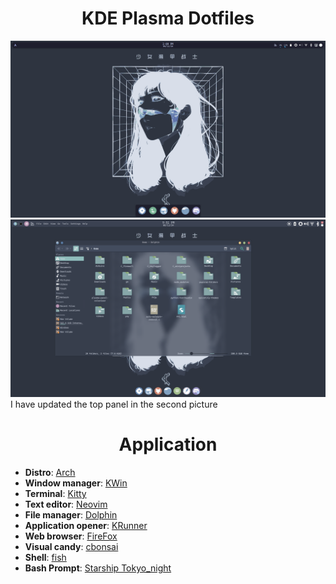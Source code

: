 <div align="center"> 
  
# KDE Plasma Dotfiles 
</div>

![riceSS](home.png)
![riceSS](home-dolphin.png)
I have updated the top panel in the second picture




<div align="center">

# Application

</div>

-   **Distro**: [Arch](https://archlinux.org)
-   **Window manager**: [KWin](https://github.com/KDE/kwin)
-   **Terminal**: [Kitty](https://github.com/kovidgoyal/kitty)
-   **Text editor**: [Neovim](https://github.com/neovim/neovim)
-   **File manager**: [Dolphin](https://github.com/KDE/dolphin)
-   **Application opener**: [KRunner](https://wiki.archlinux.org/title/KRunner)
-   **Web browser**: [FireFox](https://www.mozilla.org/en-US/firefox/windows/)
-   **Visual candy**: [cbonsai](https://github.com/hortinstein/cbonsai)
-   **Shell**: [fish](https://github.com/fish-shell/fish-shell)
-   **Bash Prompt**: [Starship Tokyo_night](https://starship.rs/)
